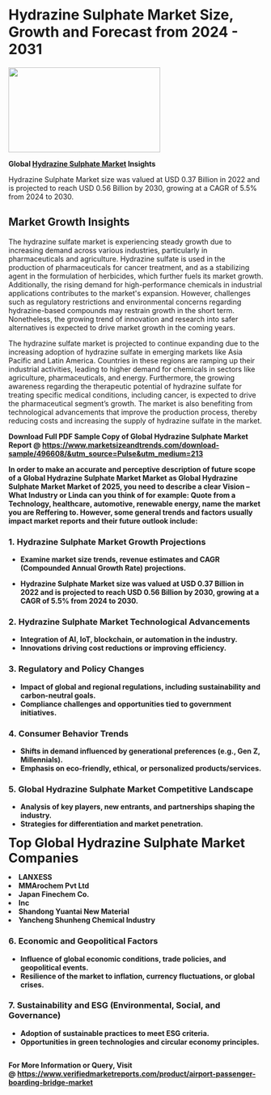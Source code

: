 <H1>Hydrazine Sulphate Market Size, Growth and Forecast from 2024 - 2031</H1><img class="aligncenter size-medium wp-image-584254" src="https://thirdeyenews.in/wp-content/uploads/2024/09/Global-Market-Research-300x168.jpeg" alt="" width="300" height="168" /><p><strong>Global&nbsp;<a href="https://www.marketsizeandtrends.com/download-sample/496608/&amp;utm_source=Pulse&amp;utm_medium=213">Hydrazine Sulphate Market</a> Insights</strong></p><p>Hydrazine Sulphate Market size was valued at USD 0.37 Billion in 2022 and is projected to reach USD 0.56 Billion by 2030, growing at a CAGR of 5.5% from 2024 to 2030.</p><p><h2>Market Growth Insights</h2> <p>The hydrazine sulfate market is experiencing steady growth due to increasing demand across various industries, particularly in pharmaceuticals and agriculture. Hydrazine sulfate is used in the production of pharmaceuticals for cancer treatment, and as a stabilizing agent in the formulation of herbicides, which further fuels its market growth. Additionally, the rising demand for high-performance chemicals in industrial applications contributes to the market's expansion. However, challenges such as regulatory restrictions and environmental concerns regarding hydrazine-based compounds may restrain growth in the short term. Nonetheless, the growing trend of innovation and research into safer alternatives is expected to drive market growth in the coming years.</p> <p><strong></strong></p> <p>The hydrazine sulfate market is projected to continue expanding due to the increasing adoption of hydrazine sulfate in emerging markets like Asia Pacific and Latin America. Countries in these regions are ramping up their industrial activities, leading to higher demand for chemicals in sectors like agriculture, pharmaceuticals, and energy. Furthermore, the growing awareness regarding the therapeutic potential of hydrazine sulfate for treating specific medical conditions, including cancer, is expected to drive the pharmaceutical segment’s growth. The market is also benefiting from technological advancements that improve the production process, thereby reducing costs and increasing the supply of hydrazine sulfate in the market.</p> <p><strong></p><p><span class=""><strong>Download Full PDF Sample Copy of Global Hydrazine Sulphate Market Report</strong> @ <a href="https://www.marketsizeandtrends.com/download-sample/496608/&amp;utm_source=Pulse&amp;utm_medium=213" target="_blank">https://www.marketsizeandtrends.com/download-sample/496608/&amp;utm_source=Pulse&amp;utm_medium=213</a></span></p><p>In order to make an accurate and perceptive description of future scope of a Global&nbsp;Hydrazine Sulphate Market Market as Global&nbsp;Hydrazine Sulphate Market Market of 2025, you need to describe a clear Vision &ndash; What Industry or Linda can you think of for example: Quote from a Technology, healthcare, automotive, renewable energy, name the market you are Reffering to. However, some general trends and factors usually impact market reports and their future outlook include:</p><h3>1.&nbsp;<strong>Hydrazine Sulphate Market Growth Projections</strong></h3><ul><li>Examine market size trends, revenue estimates and CAGR (Compounded Annual Growth Rate) projections.</li><li><p>Hydrazine Sulphate Market size was valued at USD 0.37 Billion in 2022 and is projected to reach USD 0.56 Billion by 2030, growing at a CAGR of 5.5% from 2024 to 2030.</p></li></ul><h3>2.&nbsp;<strong>Hydrazine Sulphate Market Technological Advancements</strong></h3><ul><li>Integration of AI, IoT, blockchain, or automation in the industry.</li><li>Innovations driving cost reductions or improving efficiency.</li></ul><h3>3.&nbsp;<strong>Regulatory and Policy Changes</strong></h3><ul><li>Impact of global and regional regulations, including sustainability and carbon-neutral goals.</li><li>Compliance challenges and opportunities tied to government initiatives.</li></ul><h3>4.&nbsp;<strong>Consumer Behavior Trends</strong></h3><ul><li>Shifts in demand influenced by generational preferences (e.g., Gen Z, Millennials).</li><li>Emphasis on eco-friendly, ethical, or personalized products/services.</li></ul><h3>5.&nbsp;<strong>Global Hydrazine Sulphate Market Competitive Landscape</strong></h3><ul><li>Analysis of key players, new entrants, and partnerships shaping the industry.</li><li>Strategies for differentiation and market penetration.</li></ul><p data-pm-slice="1 1 []"><span style="color: inherit; font-family: inherit; font-size: 25px;">Top Global Hydrazine Sulphate Market Companies</span></p><div class="" data-test-id=""><p><li>LANXESS</li><li> MMArochem Pvt Ltd</li><li> Japan Finechem Co.</li><li>Inc</li><li> Shandong Yuantai New Material</li><li> Yancheng Shunheng Chemical Industry</li></p></div><h3>6.&nbsp;<strong>Economic and Geopolitical Factors</strong></h3><ul><li>Influence of global economic conditions, trade policies, and geopolitical events.</li><li>Resilience of the market to inflation, currency fluctuations, or global crises.</li></ul><h3>7.&nbsp;<strong>Sustainability and ESG (Environmental, Social, and Governance)</strong></h3><ul><li>Adoption of sustainable practices to meet ESG criteria.</li><li>Opportunities in green technologies and circular economy principles.</li></ul><h2><strong style="font-size: 14px;">For More Information or Query, Visit @&nbsp;</strong><a style="background-color: #ffffff; font-size: 14px;" href="https://www.marketsizeandtrends.com/report/hydrazine-sulphate-market/" target="_blank">https://www.verifiedmarketreports.com/product/airport-passenger-boarding-bridge-market</a></h2>
